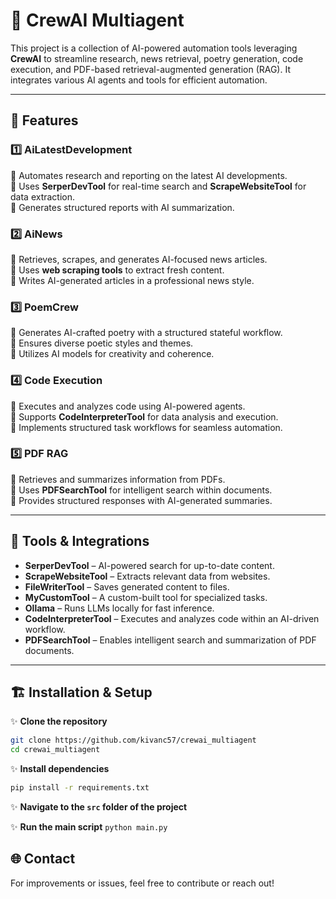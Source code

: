 # 🚀 CrewAI Multiagent

This project is a collection of AI-powered automation tools leveraging **CrewAI** to streamline research, news retrieval, poetry generation, code execution, and PDF-based retrieval-augmented generation (RAG). It integrates various AI agents and tools for efficient automation.

---

## 📌 Features

### 1️⃣ **AiLatestDevelopment**
🔹 Automates research and reporting on the latest AI developments.  
🔹 Uses **SerperDevTool** for real-time search and **ScrapeWebsiteTool** for data extraction.  
🔹 Generates structured reports with AI summarization.

### 2️⃣ **AiNews**
🔹 Retrieves, scrapes, and generates AI-focused news articles.  
🔹 Uses **web scraping tools** to extract fresh content.  
🔹 Writes AI-generated articles in a professional news style.

### 3️⃣ **PoemCrew**
🔹 Generates AI-crafted poetry with a structured stateful workflow.  
🔹 Ensures diverse poetic styles and themes.  
🔹 Utilizes AI models for creativity and coherence.

### 4️⃣ **Code Execution**
🔹 Executes and analyzes code using AI-powered agents.  
🔹 Supports **CodeInterpreterTool** for data analysis and execution.  
🔹 Implements structured task workflows for seamless automation.

### 5️⃣ **PDF RAG**
🔹 Retrieves and summarizes information from PDFs.  
🔹 Uses **PDFSearchTool** for intelligent search within documents.  
🔹 Provides structured responses with AI-generated summaries.

---

## 🔧 Tools & Integrations
- **SerperDevTool** – AI-powered search for up-to-date content.  
- **ScrapeWebsiteTool** – Extracts relevant data from websites.  
- **FileWriterTool** – Saves generated content to files.  
- **MyCustomTool** – A custom-built tool for specialized tasks.  
- **Ollama** – Runs LLMs locally for fast inference.  
- **CodeInterpreterTool** – Executes and analyzes code within an AI-driven workflow.  
- **PDFSearchTool** – Enables intelligent search and summarization of PDF documents.  

---

## 🏗️ Installation & Setup

✨ **Clone the repository**
   ```sh
   git clone https://github.com/kivanc57/crewai_multiagent
   cd crewai_multiagent
```

✨ **Install dependencies**
```sh
pip install -r requirements.txt
```

✨ **Navigate to the `src` folder of the project**

✨ **Run the main script**
    ``` python
    main.py
    ```

## 🌐 Contact
For improvements or issues, feel free to contribute or reach out!
